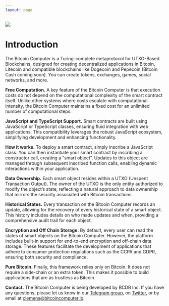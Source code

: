 ```yaml
---
layout: page
---
```


![](/static/bitcoin-computer@1x.png)

# Introduction

The Bitcoin Computer is a Turing-complete metaprotocol for UTXO-Based Blockchains, designed for creating decentralized applications in Bitcoin, Litecoin and compatible blockchains like Dogecoin and Pepecoin (Bitcoin Cash coming soon). You can create tokens, exchanges, games, social networks, and more.

**Free Computation.** A key feature of the Bitcoin Computer is that execution costs do not depend on the computational complexity of the smart contract itself. Unlike other systems where costs escalate with computational intensity, the Bitcoin Computer maintains a fixed cost for an unlimited number of computational steps.

**JavaScript and TypeScript Support.** Smart contracts are built using JavaScript or TypeScript classes, ensuring fluid integration with web applications. This compatibility leverages the robust JavaScript ecosystem, simplifying development and enhancing functionality.

**How it works.** To deploy a smart contract, simply inscribe a JavaScript class. You can then instantiate your smart contract by inscribing a constructor call, creating a “smart object”. Updates to this object are managed through subsequent inscribed function calls, enabling dynamic interactions within your application.

**Data Ownership.** Each smart object resides within a UTXO (Unspent Transaction Output). The owner of the UTXO is the only entity authorized to modify the object’s state, reflecting a natural approach to data ownership that mirrors the security associated with Bitcoin transactions.

**Historical States.** Every transaction on the Bitcoin Computer records an update, allowing for the recovery of every historical state of a smart object. This history includes details on who made updates and when, providing a comprehensive audit trail for each object.

**Encryption and Off Chain Storage.** By default, every user can read the states of smart objects on the Bitcoin Computer. However, the platform includes built-in support for end-to-end encryption and off-chain data storage. These features facilitate the development of applications that adhere to consumer protection regulations such as the CCPA and GDPR, ensuring both security and compliance.

**Pure Bitcoin.** Finally, this framework relies only on Bitcoin. It does not require a side-chain or an extra token. This makes it possible to build applications that are as trustless as Bitcoin.

**Contact.** The Bitcoin Computer is being developed by BCDB Inc. If you have any questions, please let us know in our [Telegram group](https://t.me/thebitcoincomputer), on [Twitter](https://twitter.com/TheBitcoinToken), or by email at clemens@bitcoincomputer.io.
